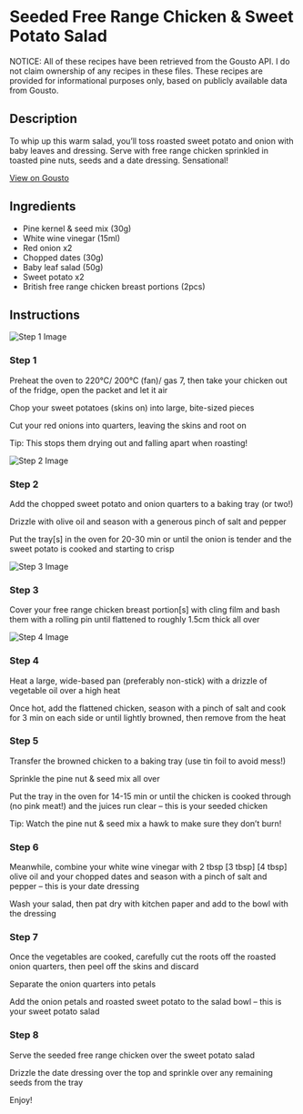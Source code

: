 # Seeded Free Range Chicken & Sweet Potato Salad

NOTICE: All of these recipes have been retrieved from the Gousto API. I do not claim ownership of any recipes in these files. These recipes are provided for informational purposes only, based on publicly available data from Gousto.

## Description

To whip up this warm salad, you’ll toss roasted sweet potato and onion with baby leaves and dressing. Serve with free range chicken sprinkled in toasted pine nuts, seeds and a date dressing. Sensational!


[View on Gousto](https://www.gousto.co.uk/recipes/cookbook/seeded-free-range-chicken-sweet-potato-salad)

## Ingredients

- Pine kernel & seed mix (30g)
- White wine vinegar (15ml)
- Red onion x2
- Chopped dates (30g)
- Baby leaf salad (50g)
- Sweet potato x2
- British free range chicken breast portions (2pcs)

## Instructions

![Step 1 Image](https://production-media.gousto.co.uk/cms/recipe-step-image/Step-1-1721207547890-x200.jpg)

### Step 1

Preheat the oven to 220°C/ 200°C (fan)/ gas 7, then take your chicken out of the fridge, open the packet and let it air

Chop your sweet potatoes (skins on) into large, bite-sized pieces

Cut your red onions into quarters, leaving the skins and root on

Tip: This stops them drying out and falling apart when roasting!

![Step 2 Image](https://production-media.gousto.co.uk/cms/recipe-step-image/Step-2-1721207574378-x200.jpg)

### Step 2

Add the chopped sweet potato and onion quarters to a baking tray (or two!) 

Drizzle with olive oil and season with a generous pinch of salt and pepper

Put the tray[s] in the oven for 20-30 min or until the onion is tender and the sweet potato is cooked and starting to crisp

![Step 3 Image](https://production-media.gousto.co.uk/cms/recipe-step-image/Step-3-1721207594629-x200.jpg)

### Step 3

Cover your free range chicken breast portion[s] with cling film and bash them with a rolling pin until flattened to roughly 1.5cm thick all over

![Step 4 Image](https://production-media.gousto.co.uk/cms/recipe-step-image/Step-4-1721207624358-x200.jpg)

### Step 4

Heat a large, wide-based pan (preferably non-stick) with a drizzle of vegetable oil over a high heat

Once hot, add the flattened chicken, season with a pinch of salt and cook for 3 min on each side or until lightly browned, then remove from the heat

### Step 5

Transfer the browned chicken to a baking tray (use tin foil to avoid mess!)

Sprinkle the pine nut & seed mix all over

Put the tray in the oven for 14-15 min or until the chicken is cooked through (no pink meat!) and the juices run clear – this is your seeded chicken

Tip: Watch the pine nut & seed mix a hawk to make sure they don’t burn!

### Step 6

Meanwhile, combine your white wine vinegar with 2 tbsp <span class="text-purple">[3 tbsp]</span> <span class="text-danger">[4 tbsp] </span>olive oil and your chopped dates and season with a pinch of salt and pepper – this is your date dressing

Wash your salad, then pat dry with kitchen paper and add to the bowl with the dressing

### Step 7

Once the vegetables are cooked, carefully cut the roots off the roasted onion quarters, then peel off the skins and discard

Separate the onion quarters into petals

Add the onion petals and roasted sweet potato to the salad bowl – this is your sweet potato salad

### Step 8

Serve the seeded free range chicken over the sweet potato salad

Drizzle the date dressing over the top and sprinkle over any remaining seeds from the tray

Enjoy!

